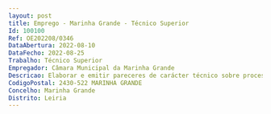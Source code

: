 ```yaml
--- 
layout: post
title: Emprego - Marinha Grande - Técnico Superior
Id: 100100
Ref: OE202208/0346
DataAbertura: 2022-08-10
DataFecho: 2022-08-25
Trabalho: Técnico Superior
Empregador: Câmara Municipal da Marinha Grande
Descricao: Elaborar e emitir pareceres de carácter técnico sobre processos de operações urbanísticas  emitir parecer e informar os procedimentos legais na área da respetiva especialidade  garantir o atendimento presencial e telefónico dos munícipes e técnicos.
CodigoPostal: 2430-522 MARINHA GRANDE
Concelho: Marinha Grande
Distrito: Leiria
--- 
```

